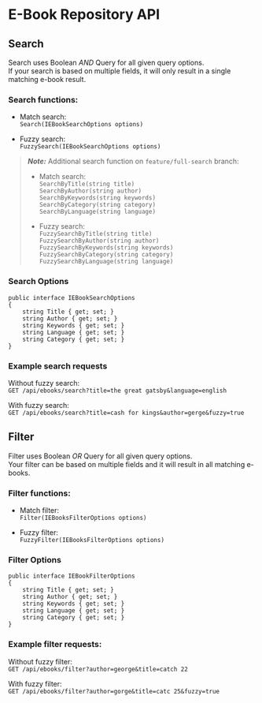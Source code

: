 # E-Book Repository API

## Search

Search uses Boolean *AND* Query for all given query options.  
If your search is based on multiple fields, it will only result in a single matching e-book result.

### Search functions:
- Match search:  
`Search(IEBookSearchOptions options)`  

- Fuzzy search:  
`FuzzySearch(IEBookSearchOptions options)`  

> **_Note:_**
> Additional search function on `feature/full-search` branch: 
> - Match search:  
> `SearchByTitle(string title)`  
> `SearchByAuthor(string author)`  
> `SearchByKeywords(string keywords)`  
> `SearchByCategory(string category)`  
> `SearchByLanguage(string language)`  
>
> - Fuzzy search:  
> `FuzzySearchByTitle(string title)`  
> `FuzzySearchByAuthor(string author)`  
> `FuzzySearchByKeywords(string keywords)`  
> `FuzzySearchByCategory(string category)`  
> `FuzzySearchByLanguage(string language)`  

### Search Options  
```
public interface IEBookSearchOptions
{
    string Title { get; set; }
    string Author { get; set; }
    string Keywords { get; set; }
    string Language { get; set; }
    string Category { get; set; }
}
```

### Example search requests

Without fuzzy search:  
`GET /api/ebooks/search?title=the great gatsby&language=english`  

With fuzzy search:  
`GET /api/ebooks/search?title=cash for kings&author=gerge&fuzzy=true`

## Filter

Filter uses Boolean *OR* Query for all given query options.  
Your filter can be based on multiple fields and it will result in all matching e-books.

### Filter functions:  
- Match filter:  
`Filter(IEBooksFilterOptions options)`  

- Fuzzy filter:  
`FuzzyFilter(IEBooksFilterOptions options)`  

### Filter Options  
```
public interface IEBookFilterOptions
{
    string Title { get; set; }
    string Author { get; set; }
    string Keywords { get; set; }
    string Language { get; set; }
    string Category { get; set; }
}
```

### Example filter requests:

Without fuzzy filter:  
`GET /api/ebooks/filter?author=george&title=catch 22`  

With fuzzy filter:  
`GET /api/ebooks/filter?author=gorge&title=catc 25&fuzzy=true`


